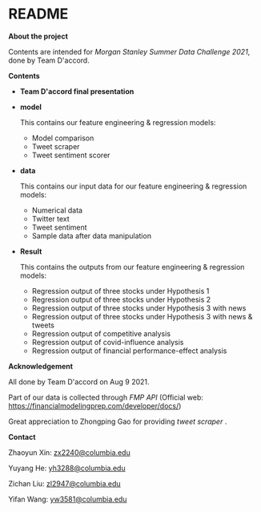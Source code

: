 # README

**About the project**

Contents are intended for *Morgan Stanley Summer Data Challenge 2021*, done by Team D'accord.



**Contents**

- **Team D'accord final presentation**

- **model**

  This contains our feature engineering & regression models:

  - Model comparison
  - Tweet scraper
  - Tweet sentiment scorer

- **data**

  This contains our input data for our feature engineering & regression models:

  - Numerical data
  - Twitter text
  - Tweet sentiment
  - Sample data after data manipulation

- **Result**

  This contains the outputs from our feature engineering & regression models:

  - Regression output of three stocks under Hypothesis 1
  - Regression output of three stocks under Hypothesis 2
  - Regression output of three stocks under Hypothesis 3 with news
  - Regression output of three stocks under Hypothesis 3 with news & tweets
  - Regression output of competitive analysis
  - Regression output of covid-influence analysis
  - Regression output of financial performance-effect analysis



**Acknowledgement**

All done by Team D'accord on Aug 9 2021.

Part of our data is collected through *FMP API* (Official web: https://financialmodelingprep.com/developer/docs/)

Great appreciation to Zhongping Gao for providing *tweet scraper* .



**Contact**

Zhaoyun Xin: zx2240@columbia.edu

Yuyang He: yh3288@columbia.edu

Zichan Liu: zl2947@columbia.edu

Yifan Wang: yw3581@columbia.edu